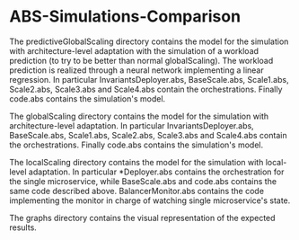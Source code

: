 # ABS-Simulations-Comparison

The predictiveGlobalScaling directory contains the model for the simulation with architecture-level adaptation with the simulation of a workload prediction (to try to be better than normal globalScaling). The workload prediction is realized through a neural network implementing a linear regression.
In particular InvariantsDeployer.abs, BaseScale.abs, Scale1.abs, Scale2.abs, Scale3.abs and Scale4.abs contain the orchestrations. Finally code.abs contains the simulation's model.

The globalScaling directory contains the model for the simulation with architecture-level adaptation. In particular InvariantsDeployer.abs, BaseScale.abs, Scale1.abs, Scale2.abs, Scale3.abs and Scale4.abs contain the orchestrations. Finally code.abs contains the simulation's model.

The localScaling directory contains the model for the simulation with local-level adaptation. In particular *Deployer.abs contains the orchestration for the single microservice, while BaseScale.abs and code.abs contains the same code described above. BalancerMonitor.abs contains the code implementing the monitor in charge of watching single microservice's state.

The graphs directory contains the visual representation of the expected results.
